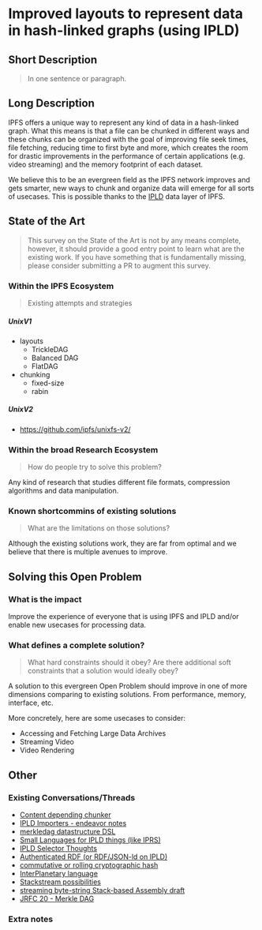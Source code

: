 # Improved layouts to represent data in hash-linked graphs (using IPLD)

## Short Description
> In one sentence or paragraph.

## Long Description

IPFS offers a unique way to represent any kind of data in a hash-linked graph. What this means is that a file can be chunked in different ways and these chunks can be organized with the goal of improving file seek times, file fetching, reducing time to first byte and more, which creates the room for drastic improvements in the performance of certain applications (e.g. video streaming) and the memory footprint of each dataset.

We believe this to be an evergreen field as the IPFS network improves and gets smarter, new ways to chunk and organize data will emerge for all sorts of usecases. This is possible thanks to the [IPLD](https://ipld.io/) data layer of IPFS.

## State of the Art

> This survey on the State of the Art is not by any means complete, however, it should provide a good entry point to learn what are the existing work. If you have something that is fundamentally missing, please consider submitting a PR to augment this survey.

### Within the IPFS Ecosystem
> Existing attempts and strategies

##### UnixV1

- layouts
  - TrickleDAG
  - Balanced DAG
  - FlatDAG
- chunking
  - fixed-size
  - rabin

##### UnixV2

- https://github.com/ipfs/unixfs-v2/

### Within the broad Research Ecosystem
> How do people try to solve this problem?

Any kind of research that studies different file formats, compression algorithms and data manipulation.

### Known shortcommins of existing solutions
> What are the limitations on those solutions?

Although the existing solutions work, they are far from optimal and we believe that there is multiple avenues to improve.

## Solving this Open Problem

### What is the impact

Improve the experience of everyone that is using IPFS and IPLD and/or enable new usecases for processing data.

### What defines a complete solution?
> What hard constraints should it obey? Are there additional soft constraints that a solution would ideally obey?

A solution to this evergreen Open Problem should improve in one of more dimensions comparing to existing solutions. From performance, memory, interface, etc.

More concretely, here are some usecases to consider:

- Accessing and Fetching Large Data Archives
- Streaming Video
- Video Rendering

## Other

### Existing Conversations/Threads

- [Content depending chunker](https://github.com/ipfs/notes/issues/183)
- [IPLD Importers - endeavor notes](https://github.com/ipfs/notes/issues/144)
- [merkledag datastructure DSL](https://github.com/ipfs/notes/issues/22)
- [Small Languages for IPLD things (like IPRS)](https://github.com/ipfs/notes/issues/229)
- [IPLD Selector Thoughts](https://github.com/ipfs/notes/issues/272)
- [Authenticated RDF (or RDF/JSON-ld on IPLD)](https://github.com/ipfs/notes/issues/152)
- [commutative or rolling cryptographic hash](https://github.com/ipfs/notes/issues/83)
- [InterPlanetary language](https://github.com/ipfs/notes/issues/50)
- [Stackstream possibilities](https://github.com/ipfs/notes/issues/25)
- [streaming byte-string Stack-based Assembly draft](https://github.com/ipfs/notes/issues/6)
- [JRFC 20 - Merkle DAG](https://github.com/jbenet/random-ideas/issues/20)

### Extra notes
